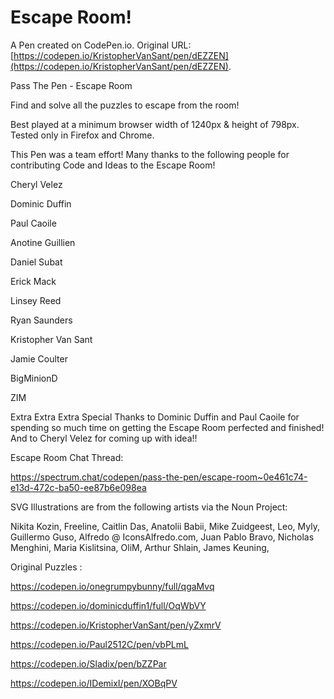 # Escape Room!

A Pen created on CodePen.io. Original URL: [https://codepen.io/KristopherVanSant/pen/dEZZEN](https://codepen.io/KristopherVanSant/pen/dEZZEN).

Pass The Pen - Escape Room

Find and solve all the puzzles to escape from the room!

Best played at a minimum browser width of 1240px  &  height of 798px. Tested only in Firefox and Chrome.

This Pen was a team effort! Many thanks to the following people for contributing Code and Ideas to the Escape Room!   

Cheryl Velez 

Dominic Duffin

Paul Caoile

Anotine Guillien

Daniel Subat

Erick Mack

Linsey Reed

Ryan Saunders

Kristopher Van Sant

Jamie Coulter

BigMinionD

ZIM

Extra Extra Extra Special Thanks to Dominic Duffin and Paul Caoile for spending so much time on getting the Escape Room perfected and finished! And to Cheryl Velez for coming up with idea!! 

Escape Room Chat Thread: 

https://spectrum.chat/codepen/pass-the-pen/escape-room~0e461c74-e13d-472c-ba50-ee87b6e098ea

SVG Illustrations are from the following artists via the Noun Project:

Nikita Kozin, Freeline, Caitlin Das, Anatolii Babii, Mike Zuidgeest, Leo, Myly, Guillermo Guso, Alfredo @ IconsAlfredo.com, Juan Pablo Bravo, Nicholas Menghini, Maria Kislitsina, OliM, Arthur Shlain, James Keuning, 




Original Puzzles :

https://codepen.io/onegrumpybunny/full/qgaMvq

https://codepen.io/dominicduffin1/full/OqWbVY

https://codepen.io/KristopherVanSant/pen/yZxmrV

https://codepen.io/Paul2512C/pen/vbPLmL

https://codepen.io/Sladix/pen/bZZPar

https://codepen.io/IDemixI/pen/XOBqPV
